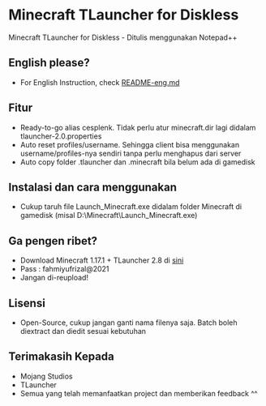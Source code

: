 # Minecraft TLauncher for Diskless

Minecraft TLauncher for Diskless - Ditulis menggunakan Notepad++

## English please?

- For English Instruction, check [README-eng.md](https://github.com/fahmiyufrizal/minecraft-tlauncher-diskless/blob/main/README-eng.md)

## Fitur

- Ready-to-go alias cesplenk. Tidak perlu atur minecraft.dir lagi didalam tlauncher-2.0.properties
- Auto reset profiles/username. Sehingga client bisa menggunakan username/profiles-nya sendiri tanpa perlu menghapus dari server
- Auto copy folder .tlauncher dan .minecraft bila belum ada di gamedisk

## Instalasi dan cara menggunakan

- Cukup taruh file Launch_Minecraft.exe didalam folder Minecraft di gamedisk (misal D:\Minecraft\Launch_Minecraft.exe)

## Ga pengen ribet?

- Download Minecraft 1.17.1 + TLauncher 2.8 di [sini](https://drive.google.com/file/d/1sJRZNRMdD-_88qW9c_inCHg8gZIIY-bu/view?usp=sharing)
- Pass : fahmiyufrizal@2021
- Jangan di-reupload!

## Lisensi

- Open-Source, cukup jangan ganti nama filenya saja. Batch boleh diextract dan diedit sesuai kebutuhan

## Terimakasih Kepada

- Mojang Studios
- TLauncher
- Semua yang telah memanfaatkan project dan memberikan feedback ^^
